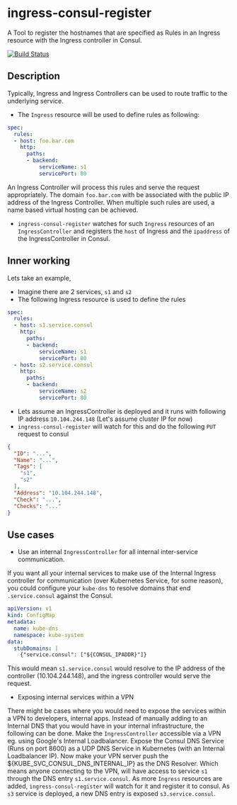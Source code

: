 # ingress-consul-register

A Tool to register the hostnames that are specified as Rules in an Ingress resource with the Ingress controller in Consul.

[![Build Status](https://travis-ci.org/aswinkarthik93/ingress-consul-register.svg?branch=master)](https://travis-ci.org/aswinkarthik93/ingress-consul-register)

## Description

Typically, Ingress and Ingress Controllers can be used to route traffic to the underlying service.

- The `Ingress` resource will be used to define rules as following:

```yaml
spec:
  rules:
  - host: foo.bar.com
    http:
      paths:
      - backend:
          serviceName: s1
          servicePort: 80
```

An Ingress Controller will process this rules and serve the request appropriately. The domain `foo.bar.com` with be associated with the public IP address of the Ingress Controller. When multiple such rules are used, a name based virtual hosting can be achieved.

- `ingress-consul-register` watches for such `Ingress` resources of an `IngressController` and registers the `host` of Ingress and the `ipaddress` of the IngressController in Consul.


## Inner working

Lets take an example,

- Imagine there are 2 services, `s1` and `s2`
- The following Ingress resource is used to define the rules

```yaml
spec:
  rules:
  - host: s1.service.consul
    http:
      paths:
      - backend:
          serviceName: s1
          servicePort: 80
  - host: s2.service.consul
    http:
      paths:
      - backend:
          serviceName: s2
          servicePort: 80
```

- Lets assume an IngressController is deployed and it runs with following IP address `10.104.244.148` (Let's assume cluster IP for now)
- `ingress-consul-register` will watch for this and do the following `PUT` request to consul

```JSON
{
  "ID": "...",
  "Name": "...",
  "Tags": [
    "s1",
    "s2"
  ],
  "Address": "10.104.244.148",
  "Check": "...",
  "Checks": "..."
}
```

## Use cases

- Use an internal `IngressController` for all internal inter-service communication.

If you want all your internal services to make use of the Internal Ingress controller for communication (over Kubernetes Service, for some reason), you could configure your `kube-dns` to resolve domains that end `.service.consul` against the Consul.

```yaml
apiVersion: v1
kind: ConfigMap
metadata:
  name: kube-dns
  namespace: kube-system
data:
  stubDomains: |
    {"service.consul": ["${CONSUL_IPADDR}"]}
```

This would mean `s1.service.consul` would resolve to the IP address of the controller (10.104.244.148), and the ingress controller would serve the request.

- Exposing internal services within a VPN

There might be cases where you would need to expose the services within a VPN to developers, internal apps. Instead of manually adding to an Internal DNS that you would have in your internal infrastructure, the following can be done. Make the `IngressController` accessible via a VPN eg. using Google's Internal Loadbalancer. Expose the Consul DNS Service (Runs on port 8600) as a UDP DNS Service in Kubernetes (with an Internal Loadbalancer IP). Now make your VPN server push the ${KUBE_SVC_CONSUL_DNS_INTERNAL_IP} as the DNS Resolver. Which means anyone connecting to the VPN, will have access to service `s1` through the DNS entry `s1.service.consul`. As more `Ingress` resources are added, `ingress-consul-register` will watch for it and register it to consul. As `s3` service is deployed, a new DNS entry is exposed `s3.service.consul`.
